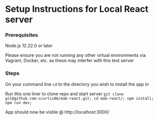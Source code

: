 # Setup Instructions for Local React server

### Prerequisites
Node.js 12.22.0 or later

Please ensure you are not running any other virtual environments via Vagrant, Docker, etc. as these may interfer with this test server

### Steps
On your command line `cd` to the directory you wish to install the app in

Run this one liner to clone repo and start server
`git clone git@github.com:ccurtis86/mab-react.git; cd mab-react/; npm install; npm run dev;`

App should now be visble @ http://localhost:3000/
